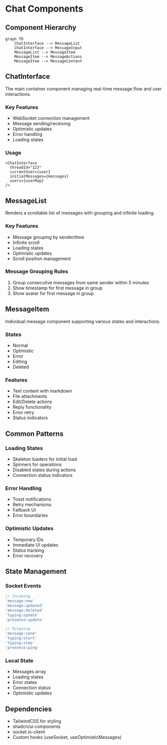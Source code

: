 # Chat Components

## Component Hierarchy

```mermaid
graph TD
    ChatInterface --> MessageList
    ChatInterface --> MessageInput
    MessageList --> MessageItem
    MessageItem --> MessageActions
    MessageItem --> MessageContent
```

## ChatInterface

The main container component managing real-time message flow and user interactions.

### Key Features
- WebSocket connection management
- Message sending/receiving
- Optimistic updates
- Error handling
- Loading states

### Usage
```tsx
<ChatInterface
  threadId="123"
  currentUser={user}
  initialMessages={messages}
  users={userMap}
/>
```

## MessageList

Renders a scrollable list of messages with grouping and infinite loading.

### Key Features
- Message grouping by sender/time
- Infinite scroll
- Loading states
- Optimistic updates
- Scroll position management

### Message Grouping Rules
1. Group consecutive messages from same sender within 5 minutes
2. Show timestamp for first message in group
3. Show avatar for first message in group

## MessageItem

Individual message component supporting various states and interactions.

### States
- Normal
- Optimistic
- Error
- Editing
- Deleted

### Features
- Text content with markdown
- File attachments
- Edit/Delete actions
- Reply functionality
- Error retry
- Status indicators

## Common Patterns

### Loading States
- Skeleton loaders for initial load
- Spinners for operations
- Disabled states during actions
- Connection status indicators

### Error Handling
- Toast notifications
- Retry mechanisms
- Fallback UI
- Error boundaries

### Optimistic Updates
- Temporary IDs
- Immediate UI updates
- Status tracking
- Error recovery

## State Management

### Socket Events
```typescript
// Incoming
'message:new'
'message:updated'
'message:deleted'
'typing:update'
'presence:update'

// Outgoing
'message:send'
'typing:start'
'typing:stop'
'presence:ping'
```

### Local State
- Messages array
- Loading states
- Error states
- Connection status
- Optimistic updates

## Dependencies
- TailwindCSS for styling
- shadcn/ui components
- socket.io-client
- Custom hooks (useSocket, useOptimisticMessages) 